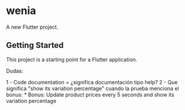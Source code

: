 # wenia

A new Flutter project.

## Getting Started

This project is a starting point for a Flutter application.





Dudas:

1 - Code documentation = ¿significa documentación tipo help?
2 - Que significa "show its variation percentage" cuando la prueba menciona el bonus:
    * Bonus: Update product prices every 5 seconds and show its variation percentage